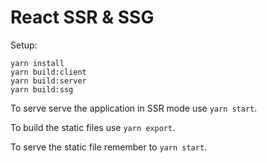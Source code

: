 # React SSR & SSG

Setup: 

```
yarn install
yarn build:client
yarn build:server
yarn build:ssg
```

To serve serve the application in SSR mode use `yarn start`.

To build the static files use `yarn export`.

To serve the static file remember to `yarn start`.